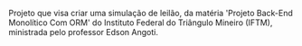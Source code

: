Projeto que visa criar uma simulação de leilão, da matéria 'Projeto Back-End Monolítico Com ORM' do Instituto Federal do Triângulo Mineiro (IFTM), ministrada pelo professor Edson Angoti.

